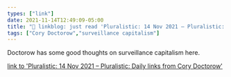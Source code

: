 ```yaml
---
types: ["link"]
date: 2021-11-14T12:49:09-05:00
title: "🔗 linkblog: just read 'Pluralistic: 14 Nov 2021 – Pluralistic: Daily links from Cory Doctorow'"
tags: ["Cory Doctorow","surveillance capitalism"]
---
```

Doctorow has some good thoughts on surveillance capitalism here.
 
[link to 'Pluralistic: 14 Nov 2021 – Pluralistic: Daily links from Cory Doctorow'](https://pluralistic.net/2021/11/14/still-the-product/)
